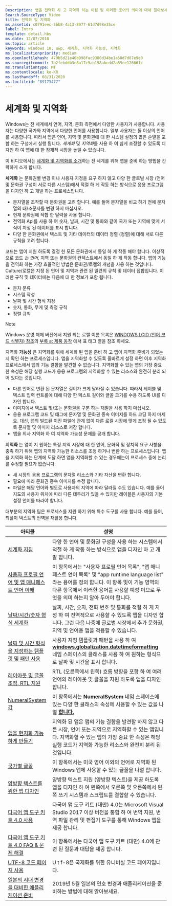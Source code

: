 ```yaml
---
Description: 앱을 전역화 하 고 지역화 하는 이점 및 이러한 용어의 의미에 대해 알아보세요.
Search.SourceType: Video
title: 전역화 및 지역화
ms.assetid: c0791eec-5bb8-4a13-8977-61d7d98e35ce
label: Intro
template: detail.hbs
ms.date: 12/07/2018
ms.topic: article
keywords: windows 10, uwp, 세계화, 지역화 가능성, 지역화
ms.localizationpriority: medium
ms.openlocfilehash: 479b5d21e40b998fac9380d34be1a50d7d87e9e0
ms.sourcegitcommit: 7b2febddb3e8a17c9ab158abcdd2a59ce126661c
ms.translationtype: MT
ms.contentlocale: ko-KR
ms.lasthandoff: 08/31/2020
ms.locfileid: "89173477"
---
```

# <a name="globalization-and-localization"></a>세계화 및 지역화

Windows는 전 세계에서 언어, 지역, 문화 측면에서 다양한 사용자가 사용합니다. 사용자는 다양한 국가와 지역에서 다양한 언어를 사용합니다. 일부 사용자는 둘 이상의 언어를 사용합니다. 따라서 앱은 언어, 지역 및 문화권에 대 한 시스템 설정의 많은 순열을 포함 하는 구성에서 실행 됩니다. *세계화* 및 *지역화*를 사용 하 여 쉽게 조정할 수 있도록 디자인 하 여 앱에 대 한 잠재적 시장을 높일 수 있습니다.

이 비디오에서는 [세계화 및 지역화를 소개](https://channel9.msdn.com/Blogs/One-Dev-Minute/Introduction-to-globalization-and-localization)하는 전 세계를 위해 앱을 준비 하는 방법을 간략하게 소개 합니다.

**세계화** 는 문화권별 변경 이나 사용자 지정을 요구 하지 않고 다양 한 글로벌 시장 (언어 및 문화권 구성이 서로 다른 시스템)에서 적절 하 게 작동 하는 방식으로 응용 프로그램을 디자인 하 고 개발 하는 프로세스입니다.

- 문자열을 조작할 때 문화권을 고려 합니다. 예를 들어 문자열을 비교 하기 전에 문자열의 대/소문자를 변경 하지 마십시오.
- 현재 문화권에 적합 한 달력을 사용 합니다.
- 전역화 Api를 사용 하 여 숫자, 날짜, 시간 및 통화와 같이 국가 또는 지역에 맞게 서식이 지정 된 데이터를 표시 합니다.
- 다양 한 문화권에서 텍스트 및 기타 데이터의 데이터 정렬 (정렬)에 대해 서로 다른 규칙을 고려 합니다.

코드는 앱이 지원 하도록 결정 한 모든 문화권에서 동일 하 게 작동 해야 합니다. 이상적으로 코드 *는 언어,* 지역 또는 문화권의 컨텍스트에서 동일 하 게 작동 합니다. 앱의 기능을 전역화 하는 가장 효율적인 방법은 문화권/로캘의 개념을 사용 하는 것입니다. Culture/로캘은 지정 된 언어 및 지역과 관련 된 일련의 규칙 및 데이터 집합입니다. 이러한 규칙 및 데이터에는 다음에 대 한 정보가 포함 됩니다.

- 문자 분류
- 시스템 작성
- 날짜 및 시간 형식 지정
- 숫자, 통화, 무게 및 측정 규칙
- 정렬 규칙

>[!NOTE]
> Windows 운영 체제 버전에서 지원 되는 로캘 이름 목록은 [WINDOWS LCID (언어 코드 식별자) 참조](/openspecs/windows_protocols/ms-lcid/70feba9f-294e-491e-b6eb-56532684c37f)의 [부록 a: 제품 동작](/openspecs/windows_protocols/ms-lcid/a9eac961-e77d-41a6-90a5-ce1a8b0cdb9c) 에서 표 태그 열을 참조 하세요.

지역화 **가능성** 은 지역화를 위해 세계화 된 앱을 준비 하 고 앱이 지역화 준비가 되었는지 확인 하는 프로세스입니다. 앱을 지역화할 수 있도록 올바르게 설정 하면 이후 지역화 프로세스에서 앱의 기능 결함을 발견할 수 없습니다. 지역화할 수 있는 앱의 가장 중요 한 속성은 해당 실행 코드가 응용 프로그램의 지역화할 수 있는 리소스와 완전히 분리 되어 있다는 것입니다.

- 다른 언어로 변환 된 문자열은 길이가 크게 달라질 수 있습니다. 따라서 레이블 및 텍스트 입력 컨트롤에 대해 다양 한 텍스트 길이와 글꼴 크기를 수용 하도록 UI를 디자인 합니다.
- 이미지에서 텍스트 및/또는 문화권을 구분 하는 재질을 사용 하지 마십시오.
- 응용 프로그램 코드 및 태그에 문자열 및 문화권 종속 이미지를 하드 코딩 하지 마세요. 대신, 앱의 빌드된 이진 파일에 관계 없이 다른 로컬 시장에 맞게 조정 될 수 있도록 문자열 및 이미지 리소스로 저장 합니다.
- 앱을 의사 지역화 하 여 지역화 가능성 문제를 공개 합니다.

**지역화** 는 앱이 지 원하는 특정 지역 시장에 대 한 언어, 문화적 및 정치적 요구 사항을 충족 하기 위해 앱의 지역화 가능한 리소스를 조정 하거나 변환 하는 프로세스입니다. 앱을 지역화 하는 단계에 도달 하면 앱을 지역화할 수 있는 경우에는이 프로세스 중에 논리를 수정할 필요가 없습니다.

- 새 시장의 응용 프로그램의 문자열 리소스와 기타 자산을 변환 합니다.
- 필요에 따라 문화권 종속 이미지를 수정 합니다.
- 파일은 해당 언어와 별도로 사용자의 지역에 따라 달라질 수도 있습니다. 예를 들어 지도의 사용자 위치에 따라 다른 테두리가 있을 수 있지만 레이블은 사용자의 기본 설정 언어를 따라야 합니다.

대부분의 지역화 팀은 프로세스를 지원 하기 위해 특수 도구를 사용 합니다. 예를 들어, 되풀이 텍스트의 번역을 재활용 합니다.

| 아티클 | 설명 |
|---------|-------------|
| [세계화 지침](guidelines-and-checklist-for-globalizing-your-app.md) | 다양 한 언어 및 문화권 구성을 사용 하는 시스템에서 적절 하 게 작동 하는 방식으로 앱을 디자인 하 고 개발 합니다. |
| [사용자 프로필 언어 및 앱 매니페스트 언어 이해](manage-language-and-region.md) | 이 항목에서는 "사용자 프로필 언어 목록", "앱 매니페스트 언어 목록" 및 "app runtime language list" 라는 용어를 정의 합니다. 이 항목 및이 기능 영역의 다른 항목에서 이러한 용어를 사용할 예정 이므로 무엇을 의미 하는지 알아 두어야 합니다. |
| [날짜/시간/숫자 형식 세계화](use-global-ready-formats.md) | 날짜, 시간, 숫자, 전화 번호 및 통화를 적절 하 게 지정 하 여 전역적으로 사용할 수 있도록 앱을 디자인 합니다. 그런 다음 나중에 글로벌 시장에서 추가 문화권, 지역 및 언어용 앱을 적용할 수 있습니다. |
| [날짜 및 시간 형식을 지정하는 템플릿 및 패턴 사용](use-patterns-to-format-dates-and-times.md) | 사용자 지정 템플릿과 패턴을 사용 하 여 [**windows.globalization.datetimeformatting**](/uwp/api/windows.globalization.datetimeformatting?branch=live) 네임 스페이스의 클래스를 사용 하 여 원하는 형식으로 날짜 및 시간을 표시 합니다. |
| [레이아웃 및 글꼴 조정, RTL 지원](adjust-layout-and-fonts--and-support-rtl.md) | RTL (오른쪽에서 왼쪽) 흐름 방향을 포함 하 여 여러 언어의 레이아웃 및 글꼴을 지원 하도록 앱을 디자인 합니다. |
| [NumeralSystem 값](glob-numeralsystem-values.md) | 이 항목에서는 **NumeralSystem** 네임 스페이스에 있는 다양 한 클래스의 속성에 사용할 수 있는 값을 나열 [**합니다.**](/uwp/api/windows.globalization?branch=live) |
| [앱을 현지화 가능하게 만들기](prepare-your-app-for-localization.md) | 지역화 된 앱은 앱의 기능 결함을 발견할 하지 않고 다른 시장, 언어 또는 지역으로 지역화할 수 있는 앱입니다. 지역화할 수 있는 앱의 가장 중요 한 속성은 해당 실행 코드가 지역화 가능한 리소스와 완전히 분리 된 것입니다. |
| [국가별 글꼴](loc-international-fonts.md) | 이 항목에서는 미국 영어 이외의 언어로 지역화 된 Windows 앱에 사용할 수 있는 글꼴을 나열 합니다. |
| [양방향 텍스트를 위한 앱 디자인](design-for-bidi-text.md) | 양방향 텍스트 지원 (양방향 텍스트)을 제공 하도록 앱을 디자인 하 여 왼쪽에서 오른쪽 및 오른쪽에서 왼쪽 쓰기 시스템과 스크립트를 결합할 수 있습니다. |
| [다국어 앱 도구 키트 4.0 사용](use-mat.md) | 다국어 앱 도구 키트 (대만) 4.0는 Microsoft Visual Studio 2017 이상 버전을 통합 하 여 번역 지원, 번역 파일 관리 및 편집기 도구를 통해 Windows 앱을 제공 합니다. |
| [다국어 앱 도구 키트 4.0 FAQ & 문제 해결](mat-faq-troubleshooting.md) | 이 항목에서는 다국어 앱 도구 키트 (대만) 4.0에 관련 된 질문과 대답을 제공 합니다. |
| [UTF-8 코드 페이지 사용](use-utf8-code-page.md) | U t f-8은 국제화를 위한 유니버설 코드 페이지입니다. |
| [일본의 시대 변경을 대비한 애플리케이션 준비](japanese-era-change.md) | 2019년 5월 일본의 연호 변경과 애플리케이션을 준비하는 방법에 대해 알아보세요. |